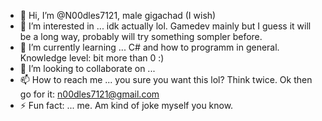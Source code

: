 - 👋 Hi, I’m @N00dles7121, male gigachad (I wish)
- 👀 I’m interested in ... idk actually lol. Gamedev mainly but I guess it will be a long way, probably will try something sompler before.
- 🌱 I’m currently learning ... C# and how to programm in general. Knowledge level: bit more than 0 :)
- 💞️ I’m looking to collaborate on ... 
- 📫 How to reach me ... you sure you want this lol? Think twice. Ok then go for it: n00dles7121@gmail.com
- ⚡ Fun fact: ... me. Am kind of joke myself you know.

<!---
N00dles7121/N00dles7121 is a ✨ special ✨ repository because its `README.md` (this file) appears on your GitHub profile.
You can click the Preview link to take a look at your changes.
--->
